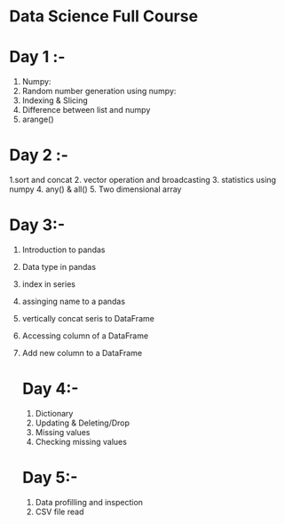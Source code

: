 # Data Science Full Course

# Day 1 :-

1. Numpy:
2. Random number generation using numpy:
3. Indexing & Slicing
4. Difference between list and numpy
5. arange()


# Day 2 :-

1.sort and concat
2. vector operation and broadcasting
3. statistics using numpy
4. any() & all()
5. Two dimensional array


# Day 3:-

1. Introduction to pandas
2. Data type in pandas
3. index in series
4. assinging name to a pandas
5. vertically concat seris to DataFrame
6. Accessing column of a DataFrame
7. Add new column to a DataFrame


   # Day 4:-

   1. Dictionary
   2. Updating & Deleting/Drop
   3. Missing values
   4. Checking missing values
  
   # Day 5:-
   1. Data profilling and inspection
   2. CSV file read
